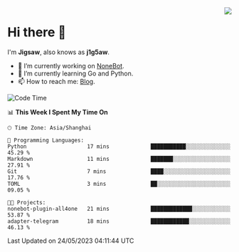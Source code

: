 <a href="#">
  <img align="right" src="https://github-readme-stats.vercel.app/api?username=j1g5awi&count_private=true&show_icons=true&title_color=80070B&text_color=B3B3B3&bg_color=212121&icon_color=80070B" />
</a>

# Hi there 👋

I'm **Jigsaw**, also knows as **j1g5aw**.

- 🔭 I’m currently working on [NoneBot](https://github.com/nonebot).
- 🌱 I’m currently learning Go and Python.
- 📫 How to reach me: [Blog](https://blog.maddestroyer.xyz/).

<!--START_SECTION:waka-->
![Code Time](http://img.shields.io/badge/Code%20Time-1%2C123%20hrs%2015%20mins-blue)

📊 **This Week I Spent My Time On** 

```text
🕑︎ Time Zone: Asia/Shanghai

💬 Programming Languages: 
Python                   17 mins             ███████████░░░░░░░░░░░░░░   45.29 % 
Markdown                 11 mins             ███████░░░░░░░░░░░░░░░░░░   27.91 % 
Git                      7 mins              ████░░░░░░░░░░░░░░░░░░░░░   17.76 % 
TOML                     3 mins              ██░░░░░░░░░░░░░░░░░░░░░░░   09.05 % 

🐱‍💻 Projects: 
nonebot-plugin-all4one   21 mins             █████████████░░░░░░░░░░░░   53.87 % 
adapter-telegram         18 mins             ████████████░░░░░░░░░░░░░   46.13 % 
```


 Last Updated on 24/05/2023 04:11:44 UTC
<!--END_SECTION:waka-->
